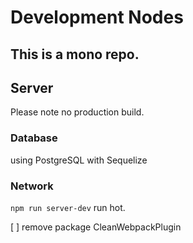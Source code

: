 # Development Nodes

## This is a mono repo.

## Server

Please note no production build.

### Database

using PostgreSQL with Sequelize

### Network

`npm run server-dev` run hot.



[ ] remove package CleanWebpackPlugin